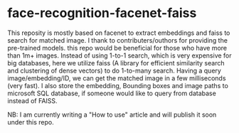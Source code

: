 # face-recognition-facenet-faiss

This reposity is mostly based on facenet to extract embeddings and faiss to search for matched image. I thank to contributers/outhors for providing the pre-trained models. this repo would be beneficial for those who have more than 1m+ images. Instead of using 1-to-1 search, which is very expensive for big databases, here we utilize faiss (A library for efficient similarity search and clustering of dense vectors) to do 1-to-many search. Having a query image/embedding/ID, we can get the matched image in a few milliseconds (very fast). I also store the embedding, Bounding boxes and image paths to microsoft SQL database, if someone would like to query from database instead of FAISS. 


NB: I am currently writing a "How to use" article and will publish it soon under this repo. 
